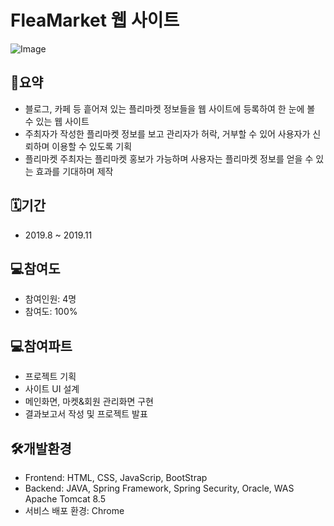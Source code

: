 # FleaMarket 웹 사이트

![Image](https://github.com/user-attachments/assets/0d136ba0-e2ff-4f6c-86b6-504e06ef251d)

## 📄요약
- 블로그, 카페 등 흩어져 있는 플리마켓 정보들을 웹 사이트에 등록하여 한 눈에 볼 수 있는 웹 사이트
- 주최자가 작성한 플리마켓 정보를 보고 관리자가 허락, 거부할 수 있어 사용자가 신뢰하며 이용할 수 있도록 기획
- 플리마켓 주최자는 플리마켓 홍보가 가능하며 사용자는 플리마켓 정보를 얻을 수 있는 효과를 기대하며 제작

## 🗓기간
- 2019.8 ~ 2019.11

## 💻참여도
- 참여인원: 4명
- 참여도: 100%

## 💻참여파트
- 프로젝트 기획
- 사이트 UI 설계
- 메인화면, 마켓&회원 관리화면 구현
- 결과보고서 작성 및 프로젝트 발표

## 🛠개발환경
- Frontend: HTML, CSS, JavaScrip, BootStrap
- Backend: JAVA, Spring Framework, Spring Security, Oracle, WAS Apache Tomcat 8.5
- 서비스 배포 환경: Chrome







